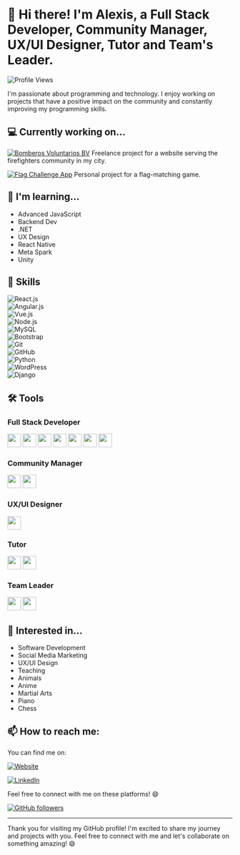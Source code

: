 # 👋 Hi there! I'm Alexis, a Full Stack Developer, Community Manager, UX/UI Designer, Tutor and Team's Leader.

![Profile Views](https://komarev.com/ghpvc/?username=alexis-ramos-ok&color=green)

I'm passionate about programming and technology. I enjoy working on projects that have a positive impact on the community and constantly improving my programming skills.

## 💻 Currently working on...

[![Bomberos Voluntarios BV](https://img.shields.io/badge/Bomberos%20Voluntarios%20BV-Website-blue)](https://bomberos-voluntarios-bv.netlify.app/) Freelance project for a website serving the firefighters community in my city.

[![Flag Challenge App](https://img.shields.io/badge/Flag%20Challenge%20App-Project-green)](https://flag-challenge-app.netlify.app/) Personal project for a flag-matching game.

## 🌱 I'm learning...

- Advanced JavaScript
- Backend Dev
- .NET
- UX Design
- React Native
- Meta Spark
- Unity

## 💼 Skills

![React.js](https://img.shields.io/badge/React.js-%2361DAFB.svg?style=for-the-badge&logo=react&logoColor=white)  
![Angular.js](https://img.shields.io/badge/Angular.js-%23DD0031.svg?style=for-the-badge&logo=angular&logoColor=white)  
![Vue.js](https://img.shields.io/badge/Vue.js-%234FC08D.svg?style=for-the-badge&logo=vue.js&logoColor=white)  
![Node.js](https://img.shields.io/badge/Node.js-%2343853D.svg?style=for-the-badge&logo=node.js&logoColor=white)  
![MySQL](https://img.shields.io/badge/MySQL-%2300f.svg?style=for-the-badge&logo=mysql&logoColor=white)  
![Bootstrap](https://img.shields.io/badge/Bootstrap-%23563D7C.svg?style=for-the-badge&logo=bootstrap&logoColor=white)  
![Git](https://img.shields.io/badge/Git-%23F05032.svg?style=for-the-badge&logo=git&logoColor=white)  
![GitHub](https://img.shields.io/badge/GitHub-%23121011.svg?style=for-the-badge&logo=github&logoColor=white)  
![Python](https://img.shields.io/badge/Python-%2314354C.svg?style=for-the-badge&logo=python&logoColor=white)  
![WordPress](https://img.shields.io/badge/WordPress-%23117AC9.svg?style=for-the-badge&logo=wordpress&logoColor=white)  
![Django](https://img.shields.io/badge/Django-%23092E20.svg?style=for-the-badge&logo=django&logoColor=white)  

## 🛠️ Tools

### Full Stack Developer
<img src="https://img.shields.io/badge/Visual%20Studio%20Code-%23007ACC.svg?style=for-the-badge&logo=visual-studio-code&logoColor=white" height="30"/>
<img src="https://img.shields.io/badge/GitHub-%23121011.svg?style=for-the-badge&logo=github&logoColor=white" height="30"/>
<img src="https://img.shields.io/badge/Netlify-%23000000.svg?style=for-the-badge&logo=netlify&logoColor=white" height="30"/>
<img src="https://img.shields.io/badge/Ubuntu%20WSL-%231572B6.svg?style=for-the-badge&logo=ubuntu&logoColor=white" height="30"/>
<img src="https://img.shields.io/badge/Slack-%234A154B.svg?style=for-the-badge&logo=slack&logoColor=white" height="30"/>
<img src="https://img.shields.io/badge/XAMPP-%23FB7A24.svg?style=for-the-badge&logo=xampp&logoColor=white" height="30"/>
<img src="https://img.shields.io/badge/GitKraken-%236E4CC5.svg?style=for-the-badge&logo=gitkraken&logoColor=white" height="30"/>

### Community Manager
<img src="https://img.shields.io/badge/Hootsuite-%23FF5200.svg?style=for-the-badge&logo=hootsuite&logoColor=white" height="30"/>
<img src="https://img.shields.io/badge/Canva-%2300C4CC.svg?style=for-the-badge&logo=canva&logoColor=white" height="30"/>

### UX/UI Designer
<img src="https://img.shields.io/badge/Figma-%23F24E1E.svg?style=for-the-badge&logo=figma&logoColor=white" height="30"/>

### Tutor
<img src="https://img.shields.io/badge/Zoom-%232D8CFF.svg?style=for-the-badge&logo=zoom&logoColor=white" height="30"/>
<img src="https://img.shields.io/badge/Google%20Meet-%234285F4.svg?style=for-the-badge&logo=google-meet&logoColor=white" height="30"/>

### Team Leader
<img src="https://img.shields.io/badge/Trello-%23026AA7.svg?style=for-the-badge&logo=trello&logoColor=white" height="30"/>
<img src="https://img.shields.io/badge/Slack-%234A154B.svg?style=for-the-badge&logo=slack&logoColor=white" height="30"/>

## 💬 Interested in...

- Software Development
- Social Media Marketing
- UX/UI Design
- Teaching
- Animals
- Anime
- Martial Arts
- Piano
- Chess

## 📫 How to reach me:

You can find me on:

[![Website](https://img.shields.io/badge/Website-%2314354C.svg?style=for-the-badge&logo=wordpress&logoColor=white)](https://alexdev-portfolio-services.netlify.app/)
  
[![LinkedIn](https://img.shields.io/badge/LinkedIn-%230077B5.svg?style=for-the-badge&logo=linkedin&logoColor=white)](https://www.linkedin.com/in/alexis-ramos-ok/)

Feel free to connect with me on these platforms! 😄

[![GitHub followers](https://img.shields.io/github/followers/alexis-ramos-ok?label=Follow&style=social)](https://github.com/alexis-ramos-ok)

---

Thank you for visiting my GitHub profile! I'm excited to share my journey and projects with you. Feel free to connect with me and let's collaborate on something amazing! 😄
